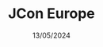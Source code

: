 ---
date: 13/05/2024
city: Cologne
country: Germany
title: JCon Europe
url: https://2024.europe.jcon.one
---